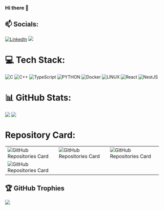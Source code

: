 ### Hi there 🥸

<!--
**shimazadeh/shimazadeh** is a ✨ _special_ ✨ repository because its `README.md` (this file) appears on your GitHub profile.
- 🔭 I’m currently working on ...
- 🌱 I’m currently learning ...
- 👯 I’m looking to collaborate on ...
- 🤔 I’m looking for help with ...
- 📫 How to reach me: ...
- ⚡ Fun fact: ...
-->

## 📫 Socials:
[![LinkedIn](https://img.shields.io/badge/LinkedIn-%230077B5.svg?logo=linkedin&logoColor=white)](https://www.linkedin.com/in/shimazadeh/) ![](https://komarev.com/ghpvc/?username=shimazadeh&color=blue)

# 💻 Tech Stack:
![C](https://img.shields.io/badge/c-%2300599C.svg?style=for-the-badge&logo=c&logoColor=white) ![C++](https://img.shields.io/badge/c++-%2300599C.svg?style=for-the-badge&logo=c%2B%2B&logoColor=white) 
![TypeScript](https://img.shields.io/badge/typescript-%23007ACC.svg?style=for-the-badge&logo=typescript&logoColor=white) ![PYTHON](https://img.shields.io/badge/Python-blue?style=for-the-badge&logo=python&logoColor=white)  ![Docker](https://img.shields.io/badge/docker-%230db7ed.svg?style=for-the-badge&logo=docker&logoColor=white)  ![LINUX](https://img.shields.io/badge/Linux-FCC624?style=for-the-badge&logo=linux&logoColor=black) ![React](https://img.shields.io/badge/react-%2320232a.svg?style=for-the-badge&logo=react&logoColor=%2361DAFB) ![NestJS](https://img.shields.io/badge/nestjs-%23E0234E.svg?style=for-the-badge&logo=nestjs&logoColor=white)

# 📊 GitHub Stats:
![](https://github-readme-stats.vercel.app/api/top-langs/?username=shimazadeh&theme=dark&hide_border=false&include_all_commits=false&count_private=false&layout=compact)
![](https://github-readme-stats.vercel.app/api?username=shimazadeh&theme=dark&hide_border=false&include_all_commits=false&count_private=true)<br/>
<!--maybe activate this one later
![](https://github-readme-streak-stats.herokuapp.com/?user=shimazadeh&theme=dark&hide_border=false)<br/>
-->

# Repository Card: 
<table>
  <tr>
    <td>
      <img src="https://github-readme-stats.vercel.app/api/pin/?username=shimazadeh&repo=ft_transcendence&theme=dark" alt="GitHub Repositories Card">
    </td>
    <td>
      <img src="https://github-readme-stats.vercel.app/api/pin/?username=shimazadeh&repo=minishell&theme=dark" alt="GitHub Repositories Card">
    </td>
    <td>
      <img src="https://github-readme-stats.vercel.app/api/pin/?username=shimazadeh&repo=ft_irc&theme=dark" alt="GitHub Repositories Card">
    </td>
  </tr>
   <td>
      <img src="https://github-readme-stats.vercel.app/api/pin/?username=shimazadeh&repo=ft_container&theme=dark" alt="GitHub Repositories Card">
    </td>
</table>


## 🏆 GitHub Trophies
![](https://github-profile-trophy.vercel.app/?username=shimazadeh&theme=radical&no-frame=false&no-bg=false&margin-w=4)


<!-- Proudly created with GPRM ( https://gprm.itsvg.in ) -->
